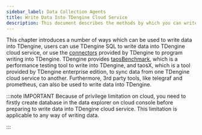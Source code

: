 ```yaml
---
sidebar_label: Data Collection Agents
title: Write Data Into TDengine Cloud Service
description: This document describes the methods by which you can write data into TDengine Cloud.
---
```


This chapter introduces a number of ways which can be used to write data into TDengine, users can use TDengine SQL to write data into TDengine cloud service, or use the [connectors](../../programming/connector) provided by TDengine to program writing into TDengine. TDengine provides [taosBenchmark](../../tools/taosbenchmark), which is a performance testing tool to write into TDengine, and taosX, which is a tool provided by TDengine enterprise edition, to sync data from one TDengine cloud service to another. Furthermore, 3rd party tools, like telegraf and prometheus, can also be used to write data into TDengine.

:::note IMPORTANT
Because of privilege limitation on cloud, you need to firstly create database in the data explorer on cloud console before preparing to write data into TDengine cloud service. This limitation is applicable to any way of writing data.

:::
